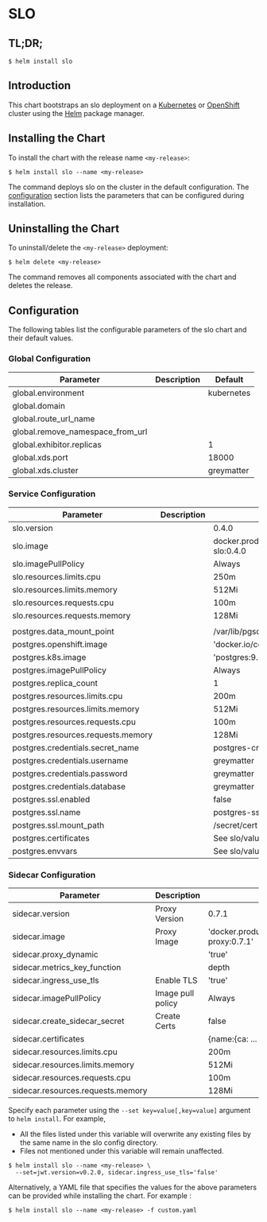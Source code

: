 # SLO

## TL;DR;

```console
$ helm install slo
```

## Introduction

This chart bootstraps an slo deployment on a [Kubernetes](http://kubernetes.io) or [OpenShift](https://www.openshift.com/) cluster using the [Helm](https://helm.sh) package manager.

## Installing the Chart

To install the chart with the release name `<my-release>`:

```console
$ helm install slo --name <my-release>
```

The command deploys slo on the cluster in the default configuration. The [configuration](#configuration) section lists the parameters that can be configured during installation.

## Uninstalling the Chart

To uninstall/delete the `<my-release>` deployment:

```console
$ helm delete <my-release>
```

The command removes all components associated with the chart and deletes the release.

## Configuration

The following tables list the configurable parameters of the slo chart and their default values.

### Global Configuration

| Parameter                        | Description | Default    |
| -------------------------------- | ----------- | ---------- |
| global.environment               |             | kubernetes |
| global.domain                    |             |            |
| global.route_url_name            |             |            |
| global.remove_namespace_from_url |             |            |
| global.exhibitor.replicas        |             | 1          |
| global.xds.port                  |             | 18000      |
| global.xds.cluster               |             | greymatter |

### Service Configuration

| Parameter                          | Description | Default                                                    |
| ---------------------------------- | ----------- | ---------------------------------------------------------- |
| slo.version                        |             | 0.4.0                                                      |
| slo.image                          |             | docker.production.deciphernow.com/deciphernow/gm-slo:0.4.0 |
| slo.imagePullPolicy                |             | Always                                                     |
| slo.resources.limits.cpu           |             | 250m                                                       |
| slo.resources.limits.memory        |             | 512Mi                                                      |
| slo.resources.requests.cpu         |             | 100m                                                       |
| slo.resources.requests.memory      |             | 128Mi                                                      |
|                                    |             |                                                            |
| postgres.data_mount_point          |             | /var/lib/pgsql/data                                        |
| postgres.openshift.image           |             | 'docker.io/centos/postgresql-95-centos7:9.5'               |
| postgres.k8s.image                 |             | 'postgres:9.5'                                             |
| postgres.imagePullPolicy           |             | Always                                                     |
| postgres.replica_count             |             | 1                                                          |
| postgres.resources.limits.cpu      |             | 200m                                                       |
| postgres.resources.limits.memory   |             | 512Mi                                                      |
| postgres.resources.requests.cpu    |             | 100m                                                       |
| postgres.resources.requests.memory |             | 128Mi                                                      |
| postgres.credentials.secret_name   |             | postgres-credentials                                       |
| postgres.credentials.username      |             | greymatter                                                 |
| postgres.credentials.password      |             | greymatter                                                 |
| postgres.credentials.database      |             | greymatter                                                 |
| postgres.ssl.enabled               |             | false                                                      |
| postgres.ssl.name                  |             | postgres-ssl-certs                                         |
| postgres.ssl.mount_path            |             | /secret/cert                                               |
| postgres.certificates              |             | See slo/values.yaml                                        |
| postgres.envvars                   |             | See slo/values.yaml                                        |

### Sidecar Configuration

| Parameter                         | Description       | Default                                                        |
| --------------------------------- | ----------------- | -------------------------------------------------------------- |
| sidecar.version                   | Proxy Version     | 0.7.1                                                          |
| sidecar.image                     | Proxy Image       | 'docker.production.deciphernow.com/deciphernow/gm-proxy:0.7.1' |
| sidecar.proxy_dynamic             |                   | 'true'                                                         |
| sidecar.metrics_key_function      |                   | depth                                                          |
| sidecar.ingress_use_tls           | Enable TLS        | 'true'                                                         |
| sidecar.imagePullPolicy           | Image pull policy | Always                                                         |
| sidecar.create_sidecar_secret     | Create Certs      | false                                                          |
| sidecar.certificates              |                   | {name:{ca: ... , cert: ... , key ...}}                         |
| sidecar.resources.limits.cpu      |                   | 200m                                                           |
| sidecar.resources.limits.memory   |                   | 512Mi                                                          |
| sidecar.resources.requests.cpu    |                   | 100m                                                           |
| sidecar.resources.requests.memory |                   | 128Mi                                                          |

Specify each parameter using the `--set key=value[,key=value]` argument to `helm install`. For example,

- All the files listed under this variable will overwrite any existing files by the same name in the slo config directory.
- Files not mentioned under this variable will remain unaffected.

```console
$ helm install slo --name <my-release> \
  --set=jwt.version=v0.2.0, sidecar.ingress_use_tls='false'
```

Alternatively, a YAML file that specifies the values for the above parameters can be provided while installing the chart. For example :

```console
$ helm install slo --name <my-release> -f custom.yaml
```
